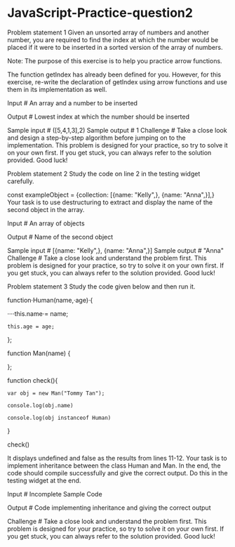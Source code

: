 # JavaScript-Practice-question2

Problem statement 1
Given an unsorted array of numbers and another number, you are required to find the index at which the number would be placed if it were to be inserted in a sorted version of the array of numbers.

Note: The purpose of this exercise is to help you practice arrow functions.

The function getIndex has already been defined for you. However, for this exercise, re-write the declaration of getIndex using arrow functions and use them in its implementation as well.

Input #
An array and a number to be inserted

Output #
Lowest index at which the number should be inserted

Sample input #
([5,4,1,3],2)
Sample output #
1
Challenge #
Take a close look and design a step-by-step algorithm before jumping on to the implementation. This problem is designed for your practice, so try to solve it on your own first. If you get stuck, you can always refer to the solution provided. Good luck!

 

 

 

 
Problem statement 2
Study the code on line 2 in the testing widget carefully.

const exampleObject = {collection: [{name: "Kelly",}, {name: "Anna",}],}
Your task is to use destructuring to extract and display the name of the second object in the array.

Input #
An array of objects

Output #
Name of the second object

Sample input #
[{name: "Kelly",}, {name: "Anna",}]
Sample output #
"Anna"
Challenge #
Take a close look and understand the problem first. This problem is designed for your practice, so try to solve it on your own first. If you get stuck, you can always refer to the solution provided. Good luck!

 

 

Problem statement 3
Study the code given below and then run it.

                                                               

 

function·Human(name,·age)·{

····this.name·= name;

    this.age = age;

};

function Man(name) {

};

function check(){

    var obj = new Man("Tommy Tan");

    console.log(obj.name) 

    console.log(obj instanceof Human) 

}

check()

It displays undefined and false as the results from lines 11-12. Your task is to implement inheritance between the class Human and Man. In the end, the code should compile successfully and give the correct output. Do this in the testing widget at the end.

Input #
Incomplete Sample Code

Output #
Code implementing inheritance and giving the correct output

Challenge #
Take a close look and understand the problem first. This problem is designed for your practice, so try to solve it on your own first. If you get stuck, you can always refer to the solution provided. Good luck!